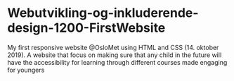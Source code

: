 # Webutvikling-og-inkluderende-design-1200-FirstWebsite
My first responsive website @OsloMet using HTML and CSS (14. oktober 2019).
A website that focus on making sure that any child in the future will have the accessibility for learning through different courses made engaging for youngers


